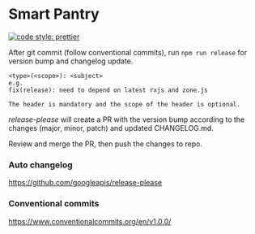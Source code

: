# Smart Pantry

[![code style: prettier](https://img.shields.io/badge/code_style-prettier-ff69b4.svg?style=flat-square)](https://github.com/prettier/prettier)

After git commit (follow conventional commits), run `npm run release` for version bump and changelog update.

```
<type>(<scope>): <subject>
e.g.
fix(release): need to depend on latest rxjs and zone.js

The header is mandatory and the scope of the header is optional.
```

_release-please_ will create a PR with the version bump according to the changes (major, minor, patch) and updated CHANGELOG.md.

Review and merge the PR, then push the changes to repo.

### Auto changelog

https://github.com/googleapis/release-please

### Conventional commits

https://www.conventionalcommits.org/en/v1.0.0/
